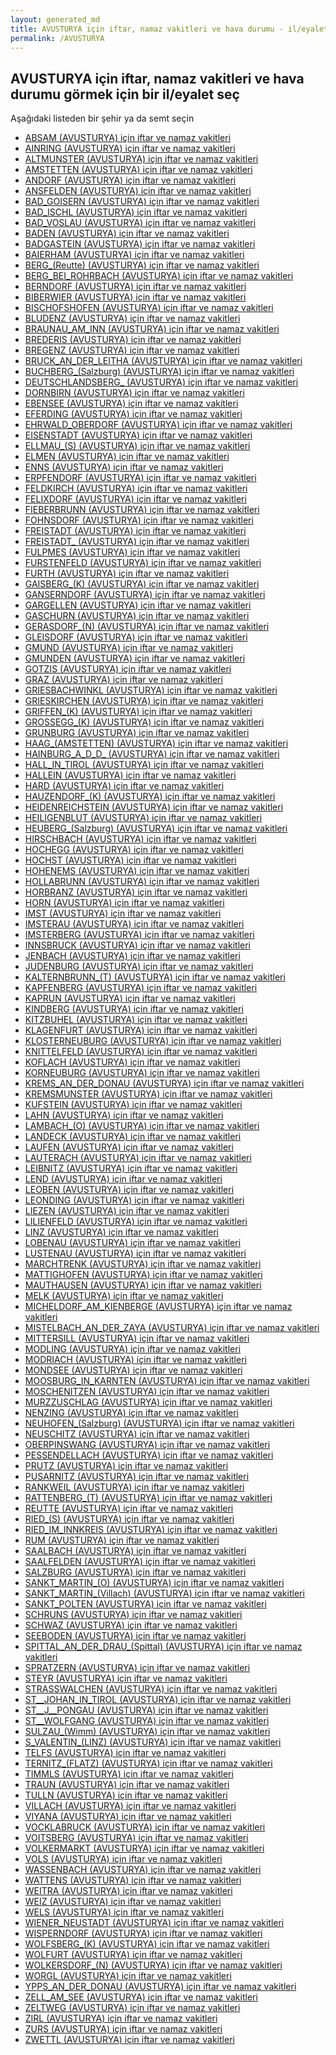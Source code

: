 ```yaml
---
layout: generated_md
title: AVUSTURYA için iftar, namaz vakitleri ve hava durumu - il/eyalet seç
permalink: /AVUSTURYA
---
```


## AVUSTURYA için iftar, namaz vakitleri ve hava durumu  görmek için bir il/eyalet seç

Aşağıdaki listeden bir şehir ya da semt seçin

* [ABSAM (AVUSTURYA) için iftar ve namaz vakitleri](/AVUSTURYA/ABSAM)
* [AINRING (AVUSTURYA) için iftar ve namaz vakitleri](/AVUSTURYA/AINRING)
* [ALTMUNSTER (AVUSTURYA) için iftar ve namaz vakitleri](/AVUSTURYA/ALTMUNSTER)
* [AMSTETTEN (AVUSTURYA) için iftar ve namaz vakitleri](/AVUSTURYA/AMSTETTEN)
* [ANDORF (AVUSTURYA) için iftar ve namaz vakitleri](/AVUSTURYA/ANDORF)
* [ANSFELDEN (AVUSTURYA) için iftar ve namaz vakitleri](/AVUSTURYA/ANSFELDEN)
* [BAD_GOISERN (AVUSTURYA) için iftar ve namaz vakitleri](/AVUSTURYA/BAD_GOISERN)
* [BAD_ISCHL (AVUSTURYA) için iftar ve namaz vakitleri](/AVUSTURYA/BAD_ISCHL)
* [BAD_VOSLAU (AVUSTURYA) için iftar ve namaz vakitleri](/AVUSTURYA/BAD_VOSLAU)
* [BADEN (AVUSTURYA) için iftar ve namaz vakitleri](/AVUSTURYA/BADEN)
* [BADGASTEIN (AVUSTURYA) için iftar ve namaz vakitleri](/AVUSTURYA/BADGASTEIN)
* [BAIERHAM (AVUSTURYA) için iftar ve namaz vakitleri](/AVUSTURYA/BAIERHAM)
* [BERG_(Reutte) (AVUSTURYA) için iftar ve namaz vakitleri](/AVUSTURYA/BERG_(Reutte))
* [BERG_BEI_ROHRBACH (AVUSTURYA) için iftar ve namaz vakitleri](/AVUSTURYA/BERG_BEI_ROHRBACH)
* [BERNDORF (AVUSTURYA) için iftar ve namaz vakitleri](/AVUSTURYA/BERNDORF)
* [BIBERWIER (AVUSTURYA) için iftar ve namaz vakitleri](/AVUSTURYA/BIBERWIER)
* [BISCHOFSHOFEN (AVUSTURYA) için iftar ve namaz vakitleri](/AVUSTURYA/BISCHOFSHOFEN)
* [BLUDENZ (AVUSTURYA) için iftar ve namaz vakitleri](/AVUSTURYA/BLUDENZ)
* [BRAUNAU_AM_INN (AVUSTURYA) için iftar ve namaz vakitleri](/AVUSTURYA/BRAUNAU_AM_INN)
* [BREDERIS (AVUSTURYA) için iftar ve namaz vakitleri](/AVUSTURYA/BREDERIS)
* [BREGENZ (AVUSTURYA) için iftar ve namaz vakitleri](/AVUSTURYA/BREGENZ)
* [BRUCK_AN_DER_LEITHA (AVUSTURYA) için iftar ve namaz vakitleri](/AVUSTURYA/BRUCK_AN_DER_LEITHA)
* [BUCHBERG_(Salzburg) (AVUSTURYA) için iftar ve namaz vakitleri](/AVUSTURYA/BUCHBERG_(Salzburg))
* [DEUTSCHLANDSBERG_ (AVUSTURYA) için iftar ve namaz vakitleri](/AVUSTURYA/DEUTSCHLANDSBERG_)
* [DORNBIRN (AVUSTURYA) için iftar ve namaz vakitleri](/AVUSTURYA/DORNBIRN)
* [EBENSEE (AVUSTURYA) için iftar ve namaz vakitleri](/AVUSTURYA/EBENSEE)
* [EFERDING (AVUSTURYA) için iftar ve namaz vakitleri](/AVUSTURYA/EFERDING)
* [EHRWALD_OBERDORF (AVUSTURYA) için iftar ve namaz vakitleri](/AVUSTURYA/EHRWALD_OBERDORF)
* [EISENSTADT (AVUSTURYA) için iftar ve namaz vakitleri](/AVUSTURYA/EISENSTADT)
* [ELLMAU_(S) (AVUSTURYA) için iftar ve namaz vakitleri](/AVUSTURYA/ELLMAU_(S))
* [ELMEN (AVUSTURYA) için iftar ve namaz vakitleri](/AVUSTURYA/ELMEN)
* [ENNS (AVUSTURYA) için iftar ve namaz vakitleri](/AVUSTURYA/ENNS)
* [ERPFENDORF (AVUSTURYA) için iftar ve namaz vakitleri](/AVUSTURYA/ERPFENDORF)
* [FELDKIRCH (AVUSTURYA) için iftar ve namaz vakitleri](/AVUSTURYA/FELDKIRCH)
* [FELIXDORF (AVUSTURYA) için iftar ve namaz vakitleri](/AVUSTURYA/FELIXDORF)
* [FIEBERBRUNN (AVUSTURYA) için iftar ve namaz vakitleri](/AVUSTURYA/FIEBERBRUNN)
* [FOHNSDORF (AVUSTURYA) için iftar ve namaz vakitleri](/AVUSTURYA/FOHNSDORF)
* [FREISTADT (AVUSTURYA) için iftar ve namaz vakitleri](/AVUSTURYA/FREISTADT)
* [FREISTADT_ (AVUSTURYA) için iftar ve namaz vakitleri](/AVUSTURYA/FREISTADT_)
* [FULPMES (AVUSTURYA) için iftar ve namaz vakitleri](/AVUSTURYA/FULPMES)
* [FURSTENFELD (AVUSTURYA) için iftar ve namaz vakitleri](/AVUSTURYA/FURSTENFELD)
* [FURTH (AVUSTURYA) için iftar ve namaz vakitleri](/AVUSTURYA/FURTH)
* [GAISBERG_(K) (AVUSTURYA) için iftar ve namaz vakitleri](/AVUSTURYA/GAISBERG_(K))
* [GANSERNDORF (AVUSTURYA) için iftar ve namaz vakitleri](/AVUSTURYA/GANSERNDORF)
* [GARGELLEN (AVUSTURYA) için iftar ve namaz vakitleri](/AVUSTURYA/GARGELLEN)
* [GASCHURN (AVUSTURYA) için iftar ve namaz vakitleri](/AVUSTURYA/GASCHURN)
* [GERASDORF_(N) (AVUSTURYA) için iftar ve namaz vakitleri](/AVUSTURYA/GERASDORF_(N))
* [GLEISDORF (AVUSTURYA) için iftar ve namaz vakitleri](/AVUSTURYA/GLEISDORF)
* [GMUND (AVUSTURYA) için iftar ve namaz vakitleri](/AVUSTURYA/GMUND)
* [GMUNDEN (AVUSTURYA) için iftar ve namaz vakitleri](/AVUSTURYA/GMUNDEN)
* [GOTZIS (AVUSTURYA) için iftar ve namaz vakitleri](/AVUSTURYA/GOTZIS)
* [GRAZ (AVUSTURYA) için iftar ve namaz vakitleri](/AVUSTURYA/GRAZ)
* [GRIESBACHWINKL (AVUSTURYA) için iftar ve namaz vakitleri](/AVUSTURYA/GRIESBACHWINKL)
* [GRIESKIRCHEN (AVUSTURYA) için iftar ve namaz vakitleri](/AVUSTURYA/GRIESKIRCHEN)
* [GRIFFEN_(K) (AVUSTURYA) için iftar ve namaz vakitleri](/AVUSTURYA/GRIFFEN_(K))
* [GROSSEGG_(K) (AVUSTURYA) için iftar ve namaz vakitleri](/AVUSTURYA/GROSSEGG_(K))
* [GRUNBURG (AVUSTURYA) için iftar ve namaz vakitleri](/AVUSTURYA/GRUNBURG)
* [HAAG_(AMSTETTEN) (AVUSTURYA) için iftar ve namaz vakitleri](/AVUSTURYA/HAAG_(AMSTETTEN))
* [HAINBURG_A_D_D_ (AVUSTURYA) için iftar ve namaz vakitleri](/AVUSTURYA/HAINBURG_A_D_D_)
* [HALL_IN_TIROL (AVUSTURYA) için iftar ve namaz vakitleri](/AVUSTURYA/HALL_IN_TIROL)
* [HALLEIN (AVUSTURYA) için iftar ve namaz vakitleri](/AVUSTURYA/HALLEIN)
* [HARD (AVUSTURYA) için iftar ve namaz vakitleri](/AVUSTURYA/HARD)
* [HAUZENDORF_(K) (AVUSTURYA) için iftar ve namaz vakitleri](/AVUSTURYA/HAUZENDORF_(K))
* [HEIDENREICHSTEIN (AVUSTURYA) için iftar ve namaz vakitleri](/AVUSTURYA/HEIDENREICHSTEIN)
* [HEILIGENBLUT (AVUSTURYA) için iftar ve namaz vakitleri](/AVUSTURYA/HEILIGENBLUT)
* [HEUBERG_(Salzburg) (AVUSTURYA) için iftar ve namaz vakitleri](/AVUSTURYA/HEUBERG_(Salzburg))
* [HIRSCHBACH (AVUSTURYA) için iftar ve namaz vakitleri](/AVUSTURYA/HIRSCHBACH)
* [HOCHEGG (AVUSTURYA) için iftar ve namaz vakitleri](/AVUSTURYA/HOCHEGG)
* [HOCHST (AVUSTURYA) için iftar ve namaz vakitleri](/AVUSTURYA/HOCHST)
* [HOHENEMS (AVUSTURYA) için iftar ve namaz vakitleri](/AVUSTURYA/HOHENEMS)
* [HOLLABRUNN (AVUSTURYA) için iftar ve namaz vakitleri](/AVUSTURYA/HOLLABRUNN)
* [HORBRANZ (AVUSTURYA) için iftar ve namaz vakitleri](/AVUSTURYA/HORBRANZ)
* [HORN (AVUSTURYA) için iftar ve namaz vakitleri](/AVUSTURYA/HORN)
* [IMST (AVUSTURYA) için iftar ve namaz vakitleri](/AVUSTURYA/IMST)
* [IMSTERAU (AVUSTURYA) için iftar ve namaz vakitleri](/AVUSTURYA/IMSTERAU)
* [IMSTERBERG (AVUSTURYA) için iftar ve namaz vakitleri](/AVUSTURYA/IMSTERBERG)
* [INNSBRUCK (AVUSTURYA) için iftar ve namaz vakitleri](/AVUSTURYA/INNSBRUCK)
* [JENBACH (AVUSTURYA) için iftar ve namaz vakitleri](/AVUSTURYA/JENBACH)
* [JUDENBURG (AVUSTURYA) için iftar ve namaz vakitleri](/AVUSTURYA/JUDENBURG)
* [KALTERNBRUNN_(T) (AVUSTURYA) için iftar ve namaz vakitleri](/AVUSTURYA/KALTERNBRUNN_(T))
* [KAPFENBERG (AVUSTURYA) için iftar ve namaz vakitleri](/AVUSTURYA/KAPFENBERG)
* [KAPRUN (AVUSTURYA) için iftar ve namaz vakitleri](/AVUSTURYA/KAPRUN)
* [KINDBERG (AVUSTURYA) için iftar ve namaz vakitleri](/AVUSTURYA/KINDBERG)
* [KITZBUHEL (AVUSTURYA) için iftar ve namaz vakitleri](/AVUSTURYA/KITZBUHEL)
* [KLAGENFURT (AVUSTURYA) için iftar ve namaz vakitleri](/AVUSTURYA/KLAGENFURT)
* [KLOSTERNEUBURG (AVUSTURYA) için iftar ve namaz vakitleri](/AVUSTURYA/KLOSTERNEUBURG)
* [KNITTELFELD (AVUSTURYA) için iftar ve namaz vakitleri](/AVUSTURYA/KNITTELFELD)
* [KOFLACH (AVUSTURYA) için iftar ve namaz vakitleri](/AVUSTURYA/KOFLACH)
* [KORNEUBURG (AVUSTURYA) için iftar ve namaz vakitleri](/AVUSTURYA/KORNEUBURG)
* [KREMS_AN_DER_DONAU (AVUSTURYA) için iftar ve namaz vakitleri](/AVUSTURYA/KREMS_AN_DER_DONAU)
* [KREMSMUNSTER (AVUSTURYA) için iftar ve namaz vakitleri](/AVUSTURYA/KREMSMUNSTER)
* [KUFSTEIN (AVUSTURYA) için iftar ve namaz vakitleri](/AVUSTURYA/KUFSTEIN)
* [LAHN (AVUSTURYA) için iftar ve namaz vakitleri](/AVUSTURYA/LAHN)
* [LAMBACH_(O) (AVUSTURYA) için iftar ve namaz vakitleri](/AVUSTURYA/LAMBACH_(O))
* [LANDECK (AVUSTURYA) için iftar ve namaz vakitleri](/AVUSTURYA/LANDECK)
* [LAUFEN (AVUSTURYA) için iftar ve namaz vakitleri](/AVUSTURYA/LAUFEN)
* [LAUTERACH (AVUSTURYA) için iftar ve namaz vakitleri](/AVUSTURYA/LAUTERACH)
* [LEIBNITZ (AVUSTURYA) için iftar ve namaz vakitleri](/AVUSTURYA/LEIBNITZ)
* [LEND (AVUSTURYA) için iftar ve namaz vakitleri](/AVUSTURYA/LEND)
* [LEOBEN (AVUSTURYA) için iftar ve namaz vakitleri](/AVUSTURYA/LEOBEN)
* [LEONDING (AVUSTURYA) için iftar ve namaz vakitleri](/AVUSTURYA/LEONDING)
* [LIEZEN (AVUSTURYA) için iftar ve namaz vakitleri](/AVUSTURYA/LIEZEN)
* [LILIENFELD (AVUSTURYA) için iftar ve namaz vakitleri](/AVUSTURYA/LILIENFELD)
* [LINZ (AVUSTURYA) için iftar ve namaz vakitleri](/AVUSTURYA/LINZ)
* [LOBENAU (AVUSTURYA) için iftar ve namaz vakitleri](/AVUSTURYA/LOBENAU)
* [LUSTENAU (AVUSTURYA) için iftar ve namaz vakitleri](/AVUSTURYA/LUSTENAU)
* [MARCHTRENK (AVUSTURYA) için iftar ve namaz vakitleri](/AVUSTURYA/MARCHTRENK)
* [MATTIGHOFEN (AVUSTURYA) için iftar ve namaz vakitleri](/AVUSTURYA/MATTIGHOFEN)
* [MAUTHAUSEN (AVUSTURYA) için iftar ve namaz vakitleri](/AVUSTURYA/MAUTHAUSEN)
* [MELK (AVUSTURYA) için iftar ve namaz vakitleri](/AVUSTURYA/MELK)
* [MICHELDORF_AM_KIENBERGE (AVUSTURYA) için iftar ve namaz vakitleri](/AVUSTURYA/MICHELDORF_AM_KIENBERGE)
* [MISTELBACH_AN_DER_ZAYA (AVUSTURYA) için iftar ve namaz vakitleri](/AVUSTURYA/MISTELBACH_AN_DER_ZAYA)
* [MITTERSILL (AVUSTURYA) için iftar ve namaz vakitleri](/AVUSTURYA/MITTERSILL)
* [MODLING (AVUSTURYA) için iftar ve namaz vakitleri](/AVUSTURYA/MODLING)
* [MODRIACH (AVUSTURYA) için iftar ve namaz vakitleri](/AVUSTURYA/MODRIACH)
* [MONDSEE (AVUSTURYA) için iftar ve namaz vakitleri](/AVUSTURYA/MONDSEE)
* [MOOSBURG_IN_KARNTEN (AVUSTURYA) için iftar ve namaz vakitleri](/AVUSTURYA/MOOSBURG_IN_KARNTEN)
* [MOSCHENITZEN (AVUSTURYA) için iftar ve namaz vakitleri](/AVUSTURYA/MOSCHENITZEN)
* [MURZZUSCHLAG (AVUSTURYA) için iftar ve namaz vakitleri](/AVUSTURYA/MURZZUSCHLAG)
* [NENZING (AVUSTURYA) için iftar ve namaz vakitleri](/AVUSTURYA/NENZING)
* [NEUHOFEN_(Salzburg) (AVUSTURYA) için iftar ve namaz vakitleri](/AVUSTURYA/NEUHOFEN_(Salzburg))
* [NEUSCHITZ (AVUSTURYA) için iftar ve namaz vakitleri](/AVUSTURYA/NEUSCHITZ)
* [OBERPINSWANG (AVUSTURYA) için iftar ve namaz vakitleri](/AVUSTURYA/OBERPINSWANG)
* [PESSENDELLACH (AVUSTURYA) için iftar ve namaz vakitleri](/AVUSTURYA/PESSENDELLACH)
* [PRUTZ (AVUSTURYA) için iftar ve namaz vakitleri](/AVUSTURYA/PRUTZ)
* [PUSARNITZ (AVUSTURYA) için iftar ve namaz vakitleri](/AVUSTURYA/PUSARNITZ)
* [RANKWEIL (AVUSTURYA) için iftar ve namaz vakitleri](/AVUSTURYA/RANKWEIL)
* [RATTENBERG_(T) (AVUSTURYA) için iftar ve namaz vakitleri](/AVUSTURYA/RATTENBERG_(T))
* [REUTTE (AVUSTURYA) için iftar ve namaz vakitleri](/AVUSTURYA/REUTTE)
* [RIED_(S) (AVUSTURYA) için iftar ve namaz vakitleri](/AVUSTURYA/RIED_(S))
* [RIED_IM_INNKREIS (AVUSTURYA) için iftar ve namaz vakitleri](/AVUSTURYA/RIED_IM_INNKREIS)
* [RUM (AVUSTURYA) için iftar ve namaz vakitleri](/AVUSTURYA/RUM)
* [SAALBACH (AVUSTURYA) için iftar ve namaz vakitleri](/AVUSTURYA/SAALBACH)
* [SAALFELDEN (AVUSTURYA) için iftar ve namaz vakitleri](/AVUSTURYA/SAALFELDEN)
* [SALZBURG (AVUSTURYA) için iftar ve namaz vakitleri](/AVUSTURYA/SALZBURG)
* [SANKT_MARTIN_(O) (AVUSTURYA) için iftar ve namaz vakitleri](/AVUSTURYA/SANKT_MARTIN_(O))
* [SANKT_MARTIN_(Villach) (AVUSTURYA) için iftar ve namaz vakitleri](/AVUSTURYA/SANKT_MARTIN_(Villach))
* [SANKT_POLTEN (AVUSTURYA) için iftar ve namaz vakitleri](/AVUSTURYA/SANKT_POLTEN)
* [SCHRUNS (AVUSTURYA) için iftar ve namaz vakitleri](/AVUSTURYA/SCHRUNS)
* [SCHWAZ (AVUSTURYA) için iftar ve namaz vakitleri](/AVUSTURYA/SCHWAZ)
* [SEEBODEN (AVUSTURYA) için iftar ve namaz vakitleri](/AVUSTURYA/SEEBODEN)
* [SPITTAL_AN_DER_DRAU_(Spittal) (AVUSTURYA) için iftar ve namaz vakitleri](/AVUSTURYA/SPITTAL_AN_DER_DRAU_(Spittal))
* [SPRATZERN (AVUSTURYA) için iftar ve namaz vakitleri](/AVUSTURYA/SPRATZERN)
* [STEYR (AVUSTURYA) için iftar ve namaz vakitleri](/AVUSTURYA/STEYR)
* [STRASSWALCHEN (AVUSTURYA) için iftar ve namaz vakitleri](/AVUSTURYA/STRASSWALCHEN)
* [ST__JOHAN_IN_TIROL (AVUSTURYA) için iftar ve namaz vakitleri](/AVUSTURYA/ST__JOHAN_IN_TIROL)
* [ST__J__PONGAU (AVUSTURYA) için iftar ve namaz vakitleri](/AVUSTURYA/ST__J__PONGAU)
* [ST__WOLFGANG (AVUSTURYA) için iftar ve namaz vakitleri](/AVUSTURYA/ST__WOLFGANG)
* [SULZAU_(Wimm) (AVUSTURYA) için iftar ve namaz vakitleri](/AVUSTURYA/SULZAU_(Wimm))
* [S_VALENTIN_(LINZ) (AVUSTURYA) için iftar ve namaz vakitleri](/AVUSTURYA/S_VALENTIN_(LINZ))
* [TELFS (AVUSTURYA) için iftar ve namaz vakitleri](/AVUSTURYA/TELFS)
* [TERNITZ_(FLATZ) (AVUSTURYA) için iftar ve namaz vakitleri](/AVUSTURYA/TERNITZ_(FLATZ))
* [TIMMLS (AVUSTURYA) için iftar ve namaz vakitleri](/AVUSTURYA/TIMMLS)
* [TRAUN (AVUSTURYA) için iftar ve namaz vakitleri](/AVUSTURYA/TRAUN)
* [TULLN (AVUSTURYA) için iftar ve namaz vakitleri](/AVUSTURYA/TULLN)
* [VILLACH (AVUSTURYA) için iftar ve namaz vakitleri](/AVUSTURYA/VILLACH)
* [VIYANA (AVUSTURYA) için iftar ve namaz vakitleri](/AVUSTURYA/VIYANA)
* [VOCKLABRUCK (AVUSTURYA) için iftar ve namaz vakitleri](/AVUSTURYA/VOCKLABRUCK)
* [VOITSBERG (AVUSTURYA) için iftar ve namaz vakitleri](/AVUSTURYA/VOITSBERG)
* [VOLKERMARKT (AVUSTURYA) için iftar ve namaz vakitleri](/AVUSTURYA/VOLKERMARKT)
* [VOLS (AVUSTURYA) için iftar ve namaz vakitleri](/AVUSTURYA/VOLS)
* [WASSENBACH (AVUSTURYA) için iftar ve namaz vakitleri](/AVUSTURYA/WASSENBACH)
* [WATTENS (AVUSTURYA) için iftar ve namaz vakitleri](/AVUSTURYA/WATTENS)
* [WEITRA (AVUSTURYA) için iftar ve namaz vakitleri](/AVUSTURYA/WEITRA)
* [WEIZ (AVUSTURYA) için iftar ve namaz vakitleri](/AVUSTURYA/WEIZ)
* [WELS (AVUSTURYA) için iftar ve namaz vakitleri](/AVUSTURYA/WELS)
* [WIENER_NEUSTADT (AVUSTURYA) için iftar ve namaz vakitleri](/AVUSTURYA/WIENER_NEUSTADT)
* [WISPERNDORF (AVUSTURYA) için iftar ve namaz vakitleri](/AVUSTURYA/WISPERNDORF)
* [WOLFSBERG_(K) (AVUSTURYA) için iftar ve namaz vakitleri](/AVUSTURYA/WOLFSBERG_(K))
* [WOLFURT (AVUSTURYA) için iftar ve namaz vakitleri](/AVUSTURYA/WOLFURT)
* [WOLKERSDORF_(N) (AVUSTURYA) için iftar ve namaz vakitleri](/AVUSTURYA/WOLKERSDORF_(N))
* [WORGL (AVUSTURYA) için iftar ve namaz vakitleri](/AVUSTURYA/WORGL)
* [YPPS_AN_DER_DONAU (AVUSTURYA) için iftar ve namaz vakitleri](/AVUSTURYA/YPPS_AN_DER_DONAU)
* [ZELL_AM_SEE (AVUSTURYA) için iftar ve namaz vakitleri](/AVUSTURYA/ZELL_AM_SEE)
* [ZELTWEG (AVUSTURYA) için iftar ve namaz vakitleri](/AVUSTURYA/ZELTWEG)
* [ZIRL (AVUSTURYA) için iftar ve namaz vakitleri](/AVUSTURYA/ZIRL)
* [ZURS (AVUSTURYA) için iftar ve namaz vakitleri](/AVUSTURYA/ZURS)
* [ZWETTL (AVUSTURYA) için iftar ve namaz vakitleri](/AVUSTURYA/ZWETTL)
